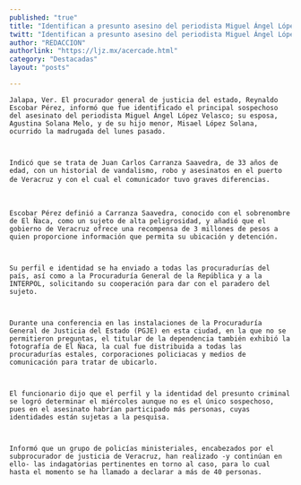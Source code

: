 ```yaml
---
published: "true"
title: "Identifican a presunto asesino del periodista Miguel Ángel López"
twitt: "Identifican a presunto asesino del periodista Miguel Ángel López"
author: "REDACCION"
authorlink: "https://ljz.mx/acercade.html"
category: "Destacadas"
layout: "posts"

---
```



  
    Jalapa, Ver. El procurador general de justicia del estado, Reynaldo Escobar Pérez, informó que fue identificado el principal sospechoso del asesinato del periodista Miguel Ángel López Velasco; su esposa, Agustina Solana Melo, y de su hijo menor, Misael López Solana, ocurrido la madrugada del lunes pasado.
  
  
  
    Indicó que se trata de Juan Carlos Carranza Saavedra, de 33 años de edad, con un historial de vandalismo, robo y asesinatos en el puerto de Veracruz y con el cual el comunicador tuvo graves diferencias.
  
  
  
    Escobar Pérez definió a Carranza Saavedra, conocido con el sobrenombre de El Ñaca, como un sujeto de alta peligrosidad, y añadió que el gobierno de Veracruz ofrece una recompensa de 3 millones de pesos a quien proporcione información que permita su ubicación y detención.
  
  
  
    Su perfil e identidad se ha enviado a todas las procuradurías del país, así como a la Procuraduría General de la República y a la INTERPOL, solicitando su cooperación para dar con el paradero del sujeto.
  
  
  
    Durante una conferencia en las instalaciones de la Procuraduría General de Justicia del Estado (PGJE) en esta ciudad, en la que no se permitieron preguntas, el titular de la dependencia también exhibió la fotografía de El Ñaca, la cual fue distribuida a todas las procuradurías estales, corporaciones policiacas y medios de comunicación para tratar de ubicarlo.
  
  
  
    El funcionario dijo que el perfil y la identidad del presunto criminal se logró determinar el miércoles aunque no es el único sospechoso, pues en el asesinato habrían participado más personas, cuyas identidades están sujetas a la pesquisa.
  
  
  
    Informó que un grupo de policías ministeriales, encabezados por el subprocurador de justicia de Veracruz, han realizado -y continúan en ello- las indagatorias pertinentes en torno al caso, para lo cual hasta el momento se ha llamado a declarar a más de 40 personas.
  



  
    
      
        
      
      
      
        
           
        
        
        
      
    
  

